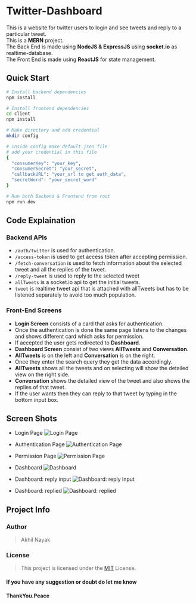 # Twitter-Dashboard

This is a website for twitter users to login and see tweets and reply to a particular tweet.  
This is a **MERN** project.  
The Back End is made using **NodeJS & ExpressJS** using **socket.io** as realtime-database.  
The Front End is made using **ReactJS** for state management.

## Quick Start

```bash
# Install backend dependencies
npm install

# Install frontend dependencies
cd client
npm install

# Make directory and add credential
mkdir config

# inside config make default.json file
# add your credential in this file
{
  "consumerKey": "your_key",
  "consumerSecret": "your_secret",
  "callbackURL": "your_url to get auth_data",
  "secretWord": "your_secret_word"
}

# Run both Backend & Frontend from root
npm run dev
```

## Code Explaination

### Backend APIs

- `/auth/twitter` is used for authentication.
- `/access-token` is used to get access token after accepting permission.
- `/fetch-conversation` is used to fetch information about the selected tweet and all the replies of the tweet.
- `/reply-tweet` is used to reply to the selected tweet
- `allTweets` is a socket.io api to get the initial tweets.
- `tweet` is realtime tweet api that is attached with allTweets but has to be listened separately to avoid too much population.

### Front-End Screens

- **Login Screen** consists of a card that asks for authentication.
- Once the authentication is done the same page listens to the changes and shows different card which asks for permission.
- If accepted the user gets redirected to **Dashboard**.
- **Dashboard Screen** consist of two views **AllTweets** and **Conversation**.
- **AllTweets** is on the left and **Conversation** is on the right.
- Once they enter the search query they get the data accordingly.
- **AllTweets** shows all the tweets and on selecting will show the detailed view on the right side.
- **Conversation** shows the detailed view of the tweet and also shows the replies of that tweet.
- If the user wants then they can reply to that tweet by typing in the bottom input box.

## Screen Shots

- Login Page
  ![Login Page](https://res.cloudinary.com/dx0wpoeyu/image/upload/v1588647597/twitter-dashboard/WhatsApp_Image_2020-05-05_at_8.07.06_AM.jpg)

- Authentication Page
  ![Authentication Page](https://res.cloudinary.com/dx0wpoeyu/image/upload/v1588647597/twitter-dashboard/WhatsApp_Image_2020-05-05_at_8.10.02_AM.jpg)

- Permission Page
  ![Permission Page](https://res.cloudinary.com/dx0wpoeyu/image/upload/v1588647597/twitter-dashboard/WhatsApp_Image_2020-05-05_at_8.12.37_AM.jpg)

- Dashboard
  ![Dashboard](https://res.cloudinary.com/dx0wpoeyu/image/upload/v1588647597/twitter-dashboard/WhatsApp_Image_2020-05-05_at_8.16.34_AM.jpg)

- Dashboard: reply input
  ![Dashboard: reply input](https://res.cloudinary.com/dx0wpoeyu/image/upload/v1588647597/twitter-dashboard/WhatsApp_Image_2020-05-05_at_8.17.12_AM.jpg)

- Dashboard: replied
  ![Dashboard: replied](https://res.cloudinary.com/dx0wpoeyu/image/upload/v1588647597/twitter-dashboard/WhatsApp_Image_2020-05-05_at_8.17.33_AM.jpg)

## Project Info

### Author

> Akhil Nayak

### License

> This project is licensed under the [MIT](https://choosealicense.com/licenses/mit/) License.

#### If you have any suggestion or doubt do let me know

#### ThankYou.Peace

